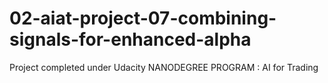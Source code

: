 # 02-aiat-project-07-combining-signals-for-enhanced-alpha
Project completed under Udacity NANODEGREE PROGRAM : AI for Trading
